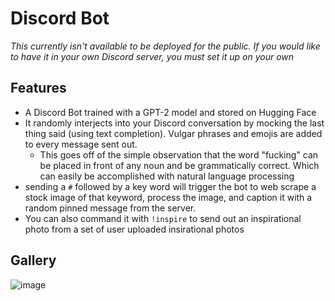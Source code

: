 # Discord Bot
*This currently isn't available to be deployed for the public. If you would like to have it in your own Discord server, you must set it up on your own*

## Features
- A Discord Bot trained with a GPT-2 model and stored on Hugging Face
- It randomly interjects into your Discord conversation by mocking the last thing said (using text completion). Vulgar phrases and emojis are added to every message sent out.
  - This goes off of the simple observation that the word "fucking" can be placed in front of any noun and be grammatically correct. Which can easily be accomplished with natural language processing
- sending a `#` followed by a key word will trigger the bot to web scrape a stock image of that keyword, process the image, and caption it with a random pinned message from the server.
- You can also command it with `!inspire` to send out an inspirational photo from a set of user uploaded insirational photos
## Gallery
![image](https://user-images.githubusercontent.com/73128220/142978183-101f1ff2-c48e-4e3c-a113-cff930795f4a.png)
